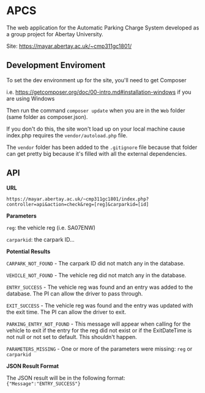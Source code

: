 # APCS
The web application for the Automatic Parking Charge System developed as a group project for Abertay University.

Site: https://mayar.abertay.ac.uk/~cmp311gc1801/

## Development Enviroment

To set the dev environment up for the site, you'll need to get Composer 

i.e. https://getcomposer.org/doc/00-intro.md#installation-windows if you are using Windows

Then run the command `composer update` when you are in the `Web` folder (same folder as composer.json).

If you don't do this, the site won't load up on your local machine cause index.php requires the `vendor/autoload.php` file. 

The `vendor` folder has been added to the `.gitignore` file because that folder can get pretty big because it's filled with all the external dependencies.

## API

**URL**

`https://mayar.abertay.ac.uk/~cmp311gc1801/index.php?controller=api&action=check&reg=[reg]&carparkid=[id]`

**Parameters**

`reg`: the vehicle reg (i.e. SA07ENW)

`carparkid`: the carpark ID...

**Potential Results**

`CARPARK_NOT_FOUND` - The carpark ID did not match any in the database.

`VEHICLE_NOT_FOUND` - The vehicle reg did not match any in the database.

`ENTRY_SUCCESS` - The vehicle reg was found and an entry was added to the database. The PI can allow the driver to pass through.

`EXIT_SUCCESS` - The vehicle reg was found and the entry was updated with the exit time. The PI can allow the driver to exit.

`PARKING_ENTRY_NOT_FOUND` - This message will appear when calling for the vehicle to exit if the entry for the reg did not exist or if the ExitDateTime is not null or not set to default. This shouldn't happen.

`PARAMETERS_MISSING` - One or more of the parameters were missing: `reg` or `carparkid`

**JSON Result Format**

The JSON result will be in the following format: `{"Message":"ENTRY_SUCCESS"}`
